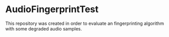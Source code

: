# AudioFingerprintTest
This repository was created in order to evaluate an fingerprinting algorithm with some degraded audio samples.

